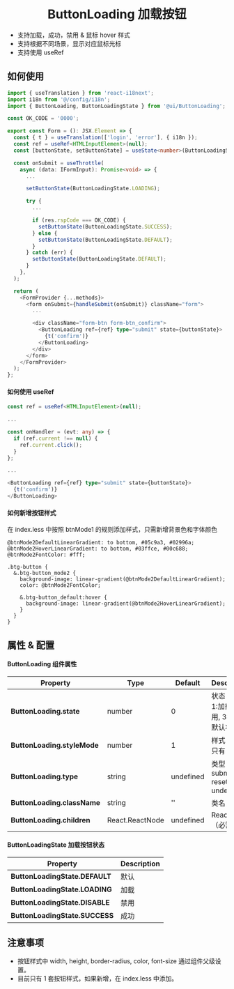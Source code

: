 <h1 align="center">ButtonLoading 加载按钮</h1>

- 支持加载，成功，禁用 & 鼠标 hover 样式
- 支持根据不同场景，显示对应鼠标光标
- 支持使用 useRef

## 如何使用

```ts
import { useTranslation } from 'react-i18next';
import i18n from '@/config/i18n';
import { ButtonLoading, ButtonLoadingState } from '@ui/ButtonLoading';

const OK_CODE = '0000';

export const Form = (): JSX.Element => {
  const { t } = useTranslation(['login', 'error'], { i18n });
  const ref = useRef<HTMLInputElement>(null);
  const [buttonState, setButtonState] = useState<number>(ButtonLoadingState.DEFAULT);

  const onSubmit = useThrottle(
    async (data: IFormInput): Promise<void> => {
      ...

      setButtonState(ButtonLoadingState.LOADING);

      try {
        ...

        if (res.rspCode === OK_CODE) {
          setButtonState(ButtonLoadingState.SUCCESS);
        } else {
          setButtonState(ButtonLoadingState.DEFAULT);
        }
      } catch (err) {
        setButtonState(ButtonLoadingState.DEFAULT);
      }
    },
  );

  return (
    <FormProvider {...methods}>
      <form onSubmit={handleSubmit(onSubmit)} className="form">
        ...

        <div className="form-btn form-btn_confirm">
          <ButtonLoading ref={ref} type="submit" state={buttonState}>
            {t('confirm')}
          </ButtonLoading>
        </div>
      </form>
    </FormProvider>
  );
};
```

#### 如何使用 useRef

```ts
const ref = useRef<HTMLInputElement>(null);

...

const onHandler = (evt: any) => {
  if (ref.current !== null) {
    ref.current.click();
  }
};

...

<ButtonLoading ref={ref} type="submit" state={buttonState}>
  {t('confirm')}
</ButtonLoading>
```

#### 如何新增按钮样式

在 index.less 中按照 btnMode1 的规则添加样式，只需新增背景色和字体颜色

```less
@btnMode2DefaultLinearGradient: to bottom, #05c9a3, #02996a;
@btnMode2HoverLinearGradient: to bottom, #03ffce, #00c688;
@btnMode2FontColor: #fff;

.btg-button {
  &.btg-button_mode2 {
    background-image: linear-gradient(@btnMode2DefaultLinearGradient);
    color: @btnMode2FontColor;

    &.btg-button_default:hover {
      background-image: linear-gradient(@btnMode2HoverLinearGradient);
    }
  }
}
```

## 属性 & 配置

#### ButtonLoading 组件属性

| Property                    | Type            | Default   | Description                                     |
| --------------------------- | --------------- | --------- | ----------------------------------------------- |
| **ButtonLoading.state**     | number          | 0         | 状态 0:默认, 1:加载, 2:禁用, 3:成功, 默认状态 0 |
| **ButtonLoading.styleMode** | number          | 1         | 样式（目前只有 1）                              |
| **ButtonLoading.type**      | string          | undefined | 类型 button, submit, reset, undefined           |
| **ButtonLoading.className** | string          | ''        | 类名                                            |
| **ButtonLoading.children**  | React.ReactNode | undefined | ReactNode（必需）                               |

#### ButtonLoadingState 加载按钮状态

| Property                       | Description |
| ------------------------------ | ----------- |
| **ButtonLoadingState.DEFAULT** | 默认        |
| **ButtonLoadingState.LOADING** | 加载        |
| **ButtonLoadingState.DISABLE** | 禁用        |
| **ButtonLoadingState.SUCCESS** | 成功        |

## 注意事项

- 按钮样式中 width, height, border-radius, color, font-size 通过组件父级设置。
- 目前只有 1 套按钮样式，如果新增，在 index.less 中添加。
